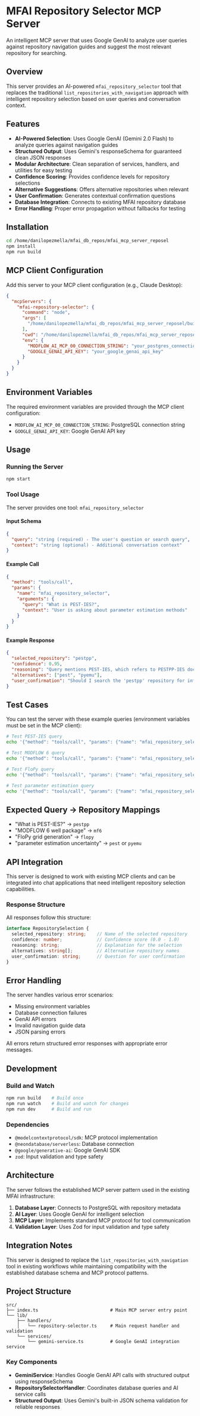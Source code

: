 # MFAI Repository Selector MCP Server

An intelligent MCP server that uses Google GenAI to analyze user queries against repository navigation guides and suggest the most relevant repository for searching.

## Overview

This server provides an AI-powered `mfai_repository_selector` tool that replaces the traditional `list_repositories_with_navigation` approach with intelligent repository selection based on user queries and conversation context.

## Features

- **AI-Powered Selection**: Uses Google GenAI (Gemini 2.0 Flash) to analyze queries against navigation guides
- **Structured Output**: Uses Gemini's responseSchema for guaranteed clean JSON responses
- **Modular Architecture**: Clean separation of services, handlers, and utilities for easy testing
- **Confidence Scoring**: Provides confidence levels for repository selections
- **Alternative Suggestions**: Offers alternative repositories when relevant
- **User Confirmation**: Generates contextual confirmation questions
- **Database Integration**: Connects to existing MFAI repository database
- **Error Handling**: Proper error propagation without fallbacks for testing

## Installation

```bash
cd /home/danilopezmella/mfai_db_repos/mfai_mcp_server_reposel
npm install
npm run build
```

## MCP Client Configuration

Add this server to your MCP client configuration (e.g., Claude Desktop):

```json
{
  "mcpServers": {
    "mfai-repository-selector": {
      "command": "node",
      "args": [
        "/home/danilopezmella/mfai_db_repos/mfai_mcp_server_reposel/build/index.js"
      ],
      "cwd": "/home/danilopezmella/mfai_db_repos/mfai_mcp_server_reposel",
      "env": {
        "MODFLOW_AI_MCP_00_CONNECTION_STRING": "your_postgres_connection_string",
        "GOOGLE_GENAI_API_KEY": "your_google_genai_api_key"
      }
    }
  }
}
```

## Environment Variables

The required environment variables are provided through the MCP client configuration:

- `MODFLOW_AI_MCP_00_CONNECTION_STRING`: PostgreSQL connection string
- `GOOGLE_GENAI_API_KEY`: Google GenAI API key

## Usage

### Running the Server

```bash
npm start
```

### Tool Usage

The server provides one tool: `mfai_repository_selector`

#### Input Schema

```json
{
  "query": "string (required) - The user's question or search query",
  "context": "string (optional) - Additional conversation context"
}
```

#### Example Call

```json
{
  "method": "tools/call",
  "params": {
    "name": "mfai_repository_selector",
    "arguments": {
      "query": "What is PEST-IES?",
      "context": "User is asking about parameter estimation methods"
    }
  }
}
```

#### Example Response

```json
{
  "selected_repository": "pestpp",
  "confidence": 0.95,
  "reasoning": "Query mentions PEST-IES, which refers to PESTPP-IES documented in pestpp repository",
  "alternatives": ["pest", "pyemu"],
  "user_confirmation": "Should I search the 'pestpp' repository for information about PEST-IES?"
}
```

## Test Cases

You can test the server with these example queries (environment variables must be set in the MCP client):

```bash
# Test PEST-IES query
echo '{"method": "tools/call", "params": {"name": "mfai_repository_selector", "arguments": {"query": "What is PEST-IES?"}}}' | npm start

# Test MODFLOW 6 query
echo '{"method": "tools/call", "params": {"name": "mfai_repository_selector", "arguments": {"query": "MODFLOW 6 well package"}}}' | npm start

# Test FloPy query
echo '{"method": "tools/call", "params": {"name": "mfai_repository_selector", "arguments": {"query": "FloPy grid generation"}}}' | npm start

# Test parameter estimation query
echo '{"method": "tools/call", "params": {"name": "mfai_repository_selector", "arguments": {"query": "parameter estimation uncertainty"}}}' | npm start
```

## Expected Query → Repository Mappings

- "What is PEST-IES?" → `pestpp`
- "MODFLOW 6 well package" → `mf6`
- "FloPy grid generation" → `flopy`
- "parameter estimation uncertainty" → `pest` or `pyemu`

## API Integration

This server is designed to work with existing MCP clients and can be integrated into chat applications that need intelligent repository selection capabilities.

### Response Structure

All responses follow this structure:

```typescript
interface RepositorySelection {
  selected_repository: string;    // Name of the selected repository
  confidence: number;             // Confidence score (0.0 - 1.0)
  reasoning: string;              // Explanation for the selection
  alternatives: string[];         // Alternative repository names
  user_confirmation: string;      // Question for user confirmation
}
```

## Error Handling

The server handles various error scenarios:

- Missing environment variables
- Database connection failures
- GenAI API errors
- Invalid navigation guide data
- JSON parsing errors

All errors return structured error responses with appropriate error messages.

## Development

### Build and Watch

```bash
npm run build    # Build once
npm run watch    # Build and watch for changes
npm run dev      # Build and run
```

### Dependencies

- `@modelcontextprotocol/sdk`: MCP protocol implementation
- `@neondatabase/serverless`: Database connection
- `@google/generative-ai`: Google GenAI SDK
- `zod`: Input validation and type safety

## Architecture

The server follows the established MCP server pattern used in the existing MFAI infrastructure:

1. **Database Layer**: Connects to PostgreSQL with repository metadata
2. **AI Layer**: Uses Google GenAI for intelligent selection
3. **MCP Layer**: Implements standard MCP protocol for tool communication
4. **Validation Layer**: Uses Zod for input validation and type safety

## Integration Notes

This server is designed to replace the `list_repositories_with_navigation` tool in existing workflows while maintaining compatibility with the established database schema and MCP protocol patterns.

## Project Structure

```
src/
├── index.ts                           # Main MCP server entry point
└── lib/
    ├── handlers/
    │   └── repository-selector.ts     # Main request handler and validation
    └── services/
        └── gemini-service.ts          # Google GenAI integration service
```

### Key Components

- **GeminiService**: Handles Google GenAI API calls with structured output using responseSchema
- **RepositorySelectorHandler**: Coordinates database queries and AI service calls
- **Structured Output**: Uses Gemini's built-in JSON schema validation for reliable responses